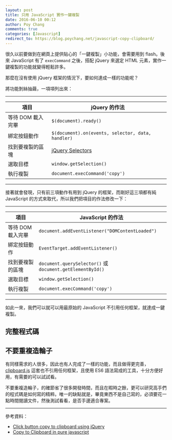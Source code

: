 ```yaml
---
layout: post
title: 只用 JavaScript 實作一鍵複製
date: 2016-06-10 00:12
author: Poy Chang
comments: true
categories: [Javascript]
redirect_to: https://blog.poychang.net/javascript-copy-clipboard/
---
```

很久以前要做到在網頁上提供貼心的「一鍵複製」小功能，會需要用到 flash。後來 JavaScript 有了 `execCommand` 之後，搭配 jQuery 來選定 HTML 元素，實作一鍵複製的功能就變得輕鬆許多。

那麼在沒有使用 jQuery 框架的情況下，要如何達成一樣的功能呢？

將功能剝絲抽繭，一項項列出來：

----------

項目 | jQuery 的作法
--- | ---
等待 DOM 載入完畢 | `$(document).ready()`
綁定按鈕動作 | `$(document).on(events, selector, data, handler)`
找到要複製的區塊 | [jQuery Selectors](https://api.jquery.com/category/selectors/)
選取目標 | `window.getSelection()`
執行複製 | `document.execCommand('copy')`

----------

接著就會發現，只有前三項動作有用到 jQuery 的框架，而剛好這三項都有純 JavaScript 的方式來取代，所以我們把項目的作法修改一下：

----------

項目 | JavaScript 的作法
--- | ---
等待 DOM 載入完畢 | `document.addEventListener("DOMContentLoaded")`
綁定按鈕動作 | `EventTarget.addEventListener()`
找到要複製的區塊 | `document.querySelector()` 或 `document.getElementById()`
選取目標 | `window.getSelection()`
執行複製 | `document.execCommand('copy')`

----------

如此一來，我們可以就可以用最原始的 JavaScript 不引用任何框架，就達成一鍵複製。

## 完整程式碼

<script src="https://gist.github.com/poychang/2b8682c29383920eac49c238e36b8ae2.js"></script>

## 不要重複造輪子

有同樣需求的人很多，因此也有人完成了一樣的功能，而且做得更完善，[clipboard.js](https://clipboardjs.com/) 這套也不引用任何框架，且使用 ES6 語法寫成的工具，十分方便好用，有需要的可以試試看。

不要重複造輪子，的確節省了很多開發時間，而且在暇時之餘，更可以研究高手們的程式碼是如何寫的精粹。唯一的缺點就是，畢竟東西不是自己寫的，必須要花一點時間閱讀文件，然後測試看看，是否手邊適合專案。

----------

參考資料：

* [Click button copy to clipboard using jQuery](http://stackoverflow.com/questions/22581345/click-button-copy-to-clipboard-using-jquery)
* [Copy to Clipboard in pure javascript](http://coderexample.com/copy-to-clipboard-in-pure-javascript/)